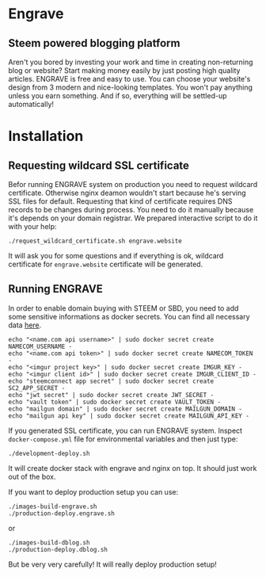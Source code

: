 # Engrave

## Steem powered blogging platform

Aren't you bored by investing your work and time in creating non-returning blog or website? Start making money easily by just posting high quality articles. ENGRAVE is free and easy to use. You can choose your website's design from 3 modern and nice-looking templates. You won't pay anything unless you earn something. And if so, everything will be settled-up automatically!

# Installation

## Requesting wildcard SSL certificate

Befor running ENGRAVE system on production you need to request wildcard certificate. Otherwise nginx deamon wouldn't start because he's serving SSL files for default. Requesting that kind of certificate requires DNS records to be changes during process. You need to do it manually because it's depends on your domain registrar. We prepared interactive script to do it with your help:

`./request_wildcard_certificate.sh engrave.website`

It will ask you for some questions and if everything is ok, wildcard certificate for `engrave.website` certificate will be generated.

## Running ENGRAVE

In order to enable domain buying with STEEM or SBD, you need to add some sensitive informations as docker secrets. You can find all necessary data [here](https://www.name.com/account/settings/api).

```
echo "<name.com api username>" | sudo docker secret create NAMECOM_USERNAME -
echo "<name.com api token>" | sudo docker secret create NAMECOM_TOKEN -
echo "<imgur project key>" | sudo docker secret create IMGUR_KEY -
echo "<imgur client id>" | sudo docker secret create IMGUR_CLIENT_ID -
echo "steemconnect app secret" | sudo docker secret create SC2_APP_SECRET -
echo "jwt secret" | sudo docker secret create JWT_SECRET -
echo "vault token" | sudo docker secret create VAULT_TOKEN -
echo "mailgun domain" | sudo docker secret create MAILGUN_DOMAIN -
echo "mailgun api key" | sudo docker secret create MAILGUN_API_KEY -
```

If you generated SSL certificate, you can run ENGRAVE system. Inspect `docker-compose.yml` file for environmental variables and then just type:

`./development-deploy.sh`

It will create docker stack with engrave and nginx on top. It should just work out of the box. 

If you want to deploy production setup you can use:

```
./images-build-engrave.sh
./production-deploy.engrave.sh
```

or

```
./images-build-dblog.sh
./production-deploy.dblog.sh
```

But be very very carefully! It will really deploy production setup!
